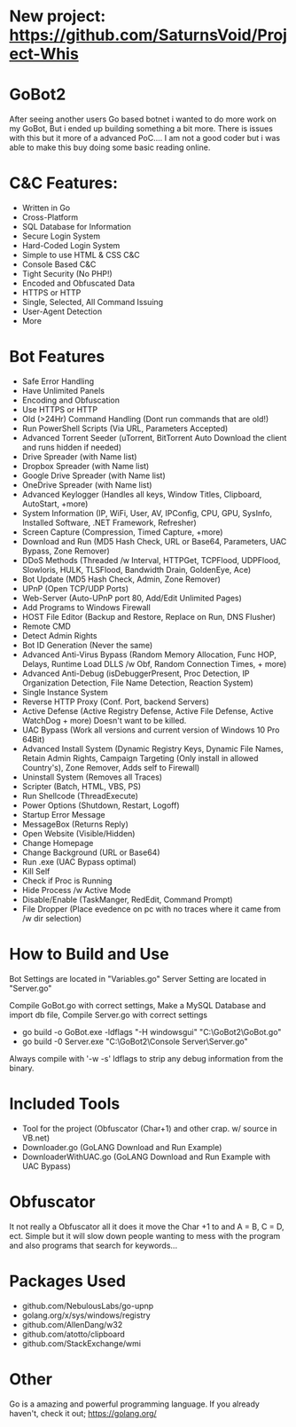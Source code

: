 # New project: https://github.com/SaturnsVoid/Project-Whis

# GoBot2

After seeing another users Go based botnet i wanted to do more work on my GoBot, But i ended up building something a bit more. There is issues with this but it more of a advanced PoC.... I am not a good coder but i was able to make this buy doing some basic reading online. 

# C&C Features:

*   Written in Go
*   Cross-Platform
*   SQL Database for Information
*   Secure Login System
*   Hard-Coded Login System
*   Simple to use HTML & CSS C&C
*   Console Based C&C
*   Tight Security (No PHP!)
*   Encoded and Obfuscated Data
*   HTTPS or HTTP
*   Single, Selected, All Command Issuing
*   User-Agent Detection
*   More

# Bot Features

*   Safe Error Handling
*   Have Unlimited Panels
*   Encoding and Obfuscation
*   Use HTTPS or HTTP
*   Old (>24Hr) Command Handling (Dont run commands that are old!)
*   Run PowerShell Scripts (Via URL, Parameters Accepted)
*   Advanced Torrent Seeder (uTorrent, BitTorrent Auto Download the client and runs hidden if needed)
*   Drive Spreader (with Name list)
*   Dropbox Spreader (with Name list)
*   Google Drive Spreader (with Name list)
*   OneDrive Spreader (with Name list)
*   Advanced Keylogger (Handles all keys, Window Titles, Clipboard, AutoStart, +more)
*   System Information (IP, WiFi, User, AV, IPConfig, CPU, GPU, SysInfo, Installed Software, .NET Framework, Refresher)
*   Screen Capture (Compression, Timed Capture, +more)
*   Download and Run (MD5 Hash Check, URL or Base64, Parameters, UAC Bypass, Zone Remover)
*   DDoS Methods (Threaded /w Interval, HTTPGet, TCPFlood, UDPFlood, Slowloris, HULK, TLSFlood, Bandwidth Drain, GoldenEye, Ace)
*   Bot Update (MD5 Hash Check, Admin, Zone Remover)
*   UPnP (Open TCP/UDP Ports)
*   Web-Server (Auto-UPnP port 80, Add/Edit Unlimited Pages)
*   Add Programs to Windows Firewall
*   HOST File Editor (Backup and Restore, Replace on Run, DNS Flusher)
*   Remote CMD
*   Detect Admin Rights
*   Bot ID Generation (Never the same)
*   Advanced Anti-Virus Bypass (Random Memory Allocation, Func HOP, Delays, Runtime Load DLLS /w Obf, Random Connection Times, + more)
*   Advanced Anti-Debug (isDebuggerPresent, Proc Detection, IP Organization Detection, File Name Detection, Reaction System)
*   Single Instance System
*   Reverse HTTP Proxy (Conf. Port, backend Servers)
*   Active Defense (Active Registry Defense, Active File Defense, Active WatchDog + more) Doesn't want to be killed.
*   UAC Bypass (Work all versions and current version of Windows 10 Pro 64Bit)
*   Advanced Install System (Dynamic Registry Keys, Dynamic File Names, Retain Admin Rights, Campaign Targeting (Only install in allowed Country's), Zone Remover, Adds self to Firewall)
*   Uninstall System (Removes all Traces)
*   Scripter (Batch, HTML, VBS, PS)
*   Run Shellcode (ThreadExecute)
*   Power Options (Shutdown, Restart, Logoff)
*   Startup Error Message
*   MessageBox (Returns Reply)
*   Open Website (Visible/Hidden)
*   Change Homepage
*   Change Background (URL or Base64)
*   Run .exe (UAC Bypass optimal)
*   Kill Self
*   Check if Proc is Running
*   Hide Process /w Active Mode
*   Disable/Enable (TaskManger, RedEdit, Command Prompt)
*   File Dropper (Place evedence on pc with no traces where it came from /w dir selection)


# How to Build and Use

Bot Settings are located in "Variables.go" Server Setting are located in "Server.go"

Compile GoBot.go with correct settings, Make a MySQL Database and import db file, Compile Server.go with correct settings

*   go build -o GoBot.exe -ldflags "-H windowsgui" "C:\\GoBot2\\GoBot.go"
*   go build -0 Server.exe "C:\\GoBot2\\Console Server\\Server.go"

Always compile with '-w -s' ldflags to strip any debug information from the binary.

# Included Tools

*   Tool for the project (Obfuscator (Char+1) and other crap. w/ source in VB.net)
*   Downloader.go (GoLANG Download and Run Example)
*   DownloaderWithUAC.go (GoLANG Download and Run Example with UAC Bypass)

# Obfuscator

It not really a Obfuscator all it does it move the Char +1 to and A = B, C = D, ect. Simple but it will slow down people wanting to mess with the program and also programs that search for keywords...

# Packages Used

*   github.com/NebulousLabs/go-upnp
*   golang.org/x/sys/windows/registry
*   github.com/AllenDang/w32
*   github.com/atotto/clipboard
*   github.com/StackExchange/wmi


# Other

Go is a amazing and powerful programming language. If you already haven't, check it out; https://golang.org/


